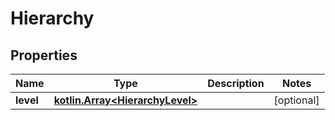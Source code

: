 
# Hierarchy

## Properties
Name | Type | Description | Notes
------------ | ------------- | ------------- | -------------
**level** | [**kotlin.Array&lt;HierarchyLevel&gt;**](HierarchyLevel.md) |  |  [optional]



